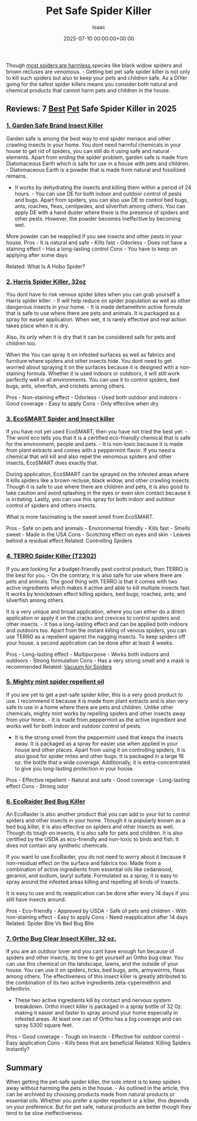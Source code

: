 ﻿---
title: Pet Safe Spider Killer
description: Though most spiders are harmless , species like black widow spiders and brown recluses are venomous . - Getting bet pet safe spider killer is not only to kill...
slug: /pet-safe-spider-killer/
date: 2025-07-10 00:00:00+00:00
lastmod: 2025-07-10 00:00:00+03:00
author: Isaac
categories:

- Product Reviews

- Spiders
tags:

- product-reviews

- best

- pet
layout: post
---

Though [most spiders are harmless](https://my.clevelandclinic.org/health/diseases/16639-spider-bites),species like black widow spiders and brown recluses are venomous. - Getting bet pet safe spider killer is not only to kill such spiders but also to keep your pets and children safe. As a DIYer going for the safest spider killers means you consider both natural and chemical products that cannot harm pets and children in the house.

## Reviews: 7 [Best](https://pestpolicy.com/best-chipmunk-repellents/) [Pet](https://pestpolicy.com/healthy-pets-rodent-control/) Safe Spider Killer in 2025

###  [1. Garden Safe Brand Insect Killer](https://www.amazon.com/dp/B00E8LBRVI/?tag=p-policy-20)

Garden safe is among the best way to end spider menace and other crawling insects in your home. You dont need harmful chemicals in your house to get rid of spiders, you can still do it using safe and natural elements. Apart from ending the spider problem, garden safe is made from Diatomaceous Earth which is safe for use in a house with pets and children. - Diatomaceous Earth is a powder that is made from natural and fossilized remains.

- It works by dehydrating the insects and killing them within a period of 24 hours. - You can use DE for both indoor and outdoor control of pests and bugs. Apart from spiders, you can also use DE to control bed bugs, ants, roaches, fleas, centipedes, and silverfish among others. You can apply DE with a hand duster where there is the presence of spiders and other pests. However, the powder becomes ineffective by becoming wet.

More powder can be reapplied if you see insects and other pests in your house. Pros - It is natural and safe - Kills fast - Odorless - Does not have a staining effect - Has a long-lasting control Cons - You have to keep on applying after some days

Related: What Is A Hobo Spider?

###  [2. Harris Spider Killer, 32oz](https://www.amazon.com/dp/B00E8LBRVI/?tag=p-policy-20)

You dont have to risk venous spider bites when you can grab yourself a Harris spider killer. - It will help reduce on spider population as well as other dangerous insects in your home. - It is made deltamethrin active formula that is safe to use where there are pets and animals. It is packaged as a spray for easier application. When wet, it is rarely effective and real action takes place when it is dry.

Also, its only when it is dry that it can be considered safe for pets and children too.

When the You can spray it on infested surfaces as well as fabrics and furniture where spiders and other insects hide. You dont need to get worried about spraying it on the surfaces because it is designed with a non-staining formula. Whether it is used indoors or outdoors, it will still work perfectly well in all environments. You can use it to control spiders, bed bugs, ants, silverfish, and crickets among others.

Pros - Non-staining effect - Odorless - Used both outdoor and indoors - Good coverage - Easy to apply Cons - Only effective when dry

###  [3. EcoSMART Spider and Insect killer](https://www.amazon.com/dp/B00E8LBRVI/?tag=p-policy-20)

If you have not yet used EcoSMART, then you have not tried the best yet. - The word eco tells you that it is a certified eco-friendly chemical that is safe for the environment, people and pets. - It is non-toxic because it is made from plant extracts and comes with a peppermint flavor. If you need a chemical that will kill and also repel the venomous spiders and other insects, EcoSMART does exactly that.

During application, EcoSMART can be sprayed on the infested areas where it kills spiders like a brown recluse, black widow, and other crawling insects. Though it is safe to use where there are children and pets, it is also good to take caution and avoid splashing in the eyes or even skin contact because it is irritating. Lastly, you can use this spray for both indoor and outdoor control of spiders and others insects.

What is more fascinating is the sweet smell from EcoSMART.

Pros - Safe on pets and animals - Environmental friendly - Kills fast - Smells sweet - Made in the USA Cons - Scotching effect on eyes and skin - Leaves behind a residual effect Related: Controlling Spiders

###  [4. TERRO Spider Killer (T2302)](https://www.amazon.com/dp/B00E8LBRVI/?tag=p-policy-20)

If you are looking for a budget-friendly pest control product, then TERRO is the best for you. - On the contrary, it is also safe for use where there are pets and animals. The good thing with TERRO is that it comes with two active ingredients which makes it active and able to kill multiple insects fast. It works by knockdown effect killing spiders, bed bugs, roaches, ants, and silverfish among others.

It is a very unique and broad application, where you can either do a direct application or apply it on the cracks and crevices to control spiders and other insects. - It has a long-lasting effect and can be applied both indoors and outdoors too. Apart from the instant killing of venous spiders, you can use TERRO as a repellent against the nagging insects. To keep spiders off your house, a second application can be done after at least 4 weeks.

Pros - Long-lasting effect - Multipurpose - Works both indoors and outdoors - Strong formulation Cons - Has a very strong smell and a mask is recommended Related: [Vacuum for Spiders](https://pestpolicy.com/best-vacuum-for-spiders/)

###  [5. Mighty mint spider repellent oil](https://www.amazon.com/dp/B00E8LBRVI/?tag=p-policy-20)

If you are yet to get a pet-safe spider killer, this is a very good product to use. I recommend it because it is made from plant extracts and is also very safe to use in a home where there are pets and children. Unlike other chemicals, mighty mint works by repelling spiders and other insects away from your home. - It is made from peppermint as the active ingredient and works well for both indoor and outdoor control of pests.

- It is the strong smell from the peppermint used that keeps the insects away. It is packaged as a spray for easier use when applied in your house and other places. Apart from using it on controlling spiders, it is also good for spider mites and other bugs. It is packaged in a large 16 oz. the bottle that a wide coverage. Additionally, it is extra-concentrated to give you long-lasting protection in your house.

Pros - Effective repellent - Natural and safe - Good coverage - Long-lasting effect Cons - Strong odor

###  [6. EcoRaider Bed Bug Killer](https://www.amazon.com/dp/B00E8LBRVI/?tag=p-policy-20)

An EcoRaider is also another product that you can add to your list to control spiders and other insects in your home. Though it is popularly known as a bed bug killer, it is also effective on spiders and other insects as well. Though its tough on insects, it is also safe for pets and children. It is also certified by the USDA as eco-friendly and non-toxic to birds and fish. It does not contain any synthetic chemicals.

If you want to use EcoRaider, you do not need to worry about it because it non-residual effect on the surface and fabrics too. Made from a combination of active ingredients from essential oils like cedarwood, geraniol, and sodium, lauryl sulfate. Formulated as a spray, it is easy to spray around the infested areas killing and repelling all kinds of insects.

It is easy to use and its reapplication can be done after every 14 days if you still have insects around.

Pros - Eco-friendly - Approved by USDA - Safe of pets and children - With non-staining effect - Easy to apply Cons - Need reapplication after 14 days Related: Spider Bite Vs Bed Bug Bite

###  [7. Ortho Bug Clear Insect Killer, 32 oz.](https://www.amazon.com/dp/B00E8LBRVI/?tag=p-policy-20)

If you are an outdoor lover and you cant have enough fun because of spiders and other insects, its time to get yourself an Ortho bug clear. You can use this chemical on the landscape, lawns, and the outside of your house. You can use it on spiders, ticks, bed bugs, ants, armyworms, fleas among others. The effectiveness of this insect killer is greatly attributed to the combination of its two active ingredients zeta-cypermethrin and bifenthrin.

- These two active ingredients kill by contact and nervous system breakdown. Ortho insect killer is packaged in a spray bottle of 32 0z. making it easier and faster to spray around your home especially in infested areas. At least one can of Ortho has a big coverage and can spray 5300 square feet.

Pros - Good coverage - Tough on insects - Effective for outdoor control - Easy application Cons - Kills bees that are beneficial Related: Killing Spiders Instantly?

##  Summary

When getting the pet-safe spider killer, the sole intent is to keep spiders away without harming the pets in the house. - As outlined in the article, this can be archived by choosing products made from natural products or essential oils. Whether you prefer a spider repellent or a killer, this depends on your preference. But for pet safe, natural products are better though they tend to be slow ineffectiveness.
